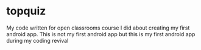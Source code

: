 # topquiz
My code written for open classrooms course I did about creating my first android app. This is not my first android app but this is my first android app during my coding revival
